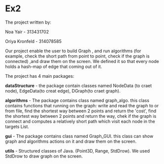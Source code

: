 # Ex2
The project written by:

Noa Yair - 313431702

Oriya Kronfeld - 314078585

Our project enable the user to build Graph , and run algorithms (for example, check the short path from point to point, check if the graph is connected) ,and draw them on the screen.
We defined it so that every node holds a hash-map of edge that coming out of it.


The project has 4 main packages: 

**dataStructure** - the package contain classes named NodeData (to craet node), EdgeData(to creat edge), DGraph(to craet graph).

**algorithms** - The package contains class named graph_algo. this class contains functions that running on the graph: write and read the graph to or from file, find the shortest way between 2 points and return the 'cost', find the shortest way between 2 points and return the way, chek if the graph is connect and computes a relatively short path which visit each node in the targets List.

**gui** -  The package contains class named Graph_GUI. this class can show graph and algorithms actions on it and draw them on the screen.

**utils** - Structured classes of Java. (Point3D, Range, StdDrow). We used StdDrow to draw graph on the screen.
